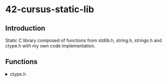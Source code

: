 # 42-cursus-static-lib

## Introduction
Static C library composed of functions from stdlib.h, string.h, strings.h and ctype.h with my own code implementation.

## Functions
<details>
<summary>ctype.h</summary>
isalpha

isdigit

isalnum

isascii

isprint

toupper

tolower

<\details>

<details>
<summary>string.h // strings.h</summary>
	bzero

memchr

memcmp

memcpy

memmove

memset

strlcat

strlcpy

strlen

strchr

strnstr

strncmp

strrchr

strup

<\details>

<details>
<summary>stdlib.h</summary>
	atoi

calloc

<\details>

## Restrictions applied:
- Cannot use functions from other libraries
- Cannot use ternary operators
- Cannot use global variables
### Exceptions
The function malloc is used for calloc and strdup

	
